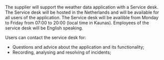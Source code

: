 The supplier will support the weather data application with a Service desk. The Service desk will be hosted in the Netherlands and will be available for all users of the application. The Service desk will be availible from Monday to Friday from 07:00 to 20:00 (local time in Kaunas). Employees of the service desk will be English speaking.

Users can contact the service desk for:
- Questions and advice about the application and its functionality;
- Recording, analysing and resolving of incidents;

